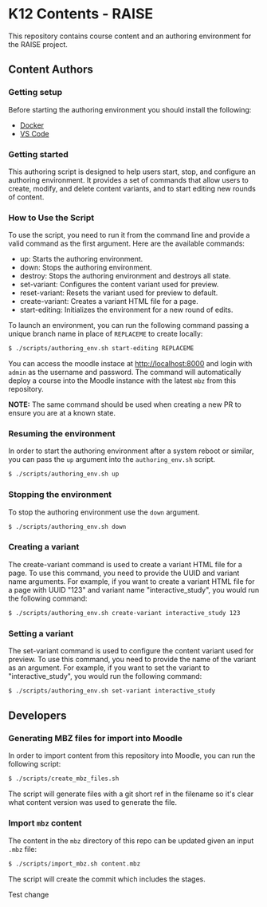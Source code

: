 # K12 Contents - RAISE

This repository contains course content and an authoring environment for the RAISE project.

## Content Authors

### Getting setup

Before starting the authoring environment you should install the following:
* [Docker](https://docs.docker.com/get-docker/)
* [VS Code](https://code.visualstudio.com/)

### Getting started

This authoring script is designed to help users start, stop, and configure an authoring environment. It provides a set of commands that allow users to create, modify, and delete content variants, and to start editing new rounds of content.

### How to Use the Script
To use the script, you need to run it from the command line and provide a valid command as the first argument. Here are the available commands:

- up: Starts the authoring environment.
- down: Stops the authoring environment.
- destroy: Stops the authoring environment and destroys all state.
- set-variant: Configures the content variant used for preview.
- reset-variant: Resets the variant used for preview to default.
- create-variant: Creates a variant HTML file for a page.
- start-editing: Initializes the environment for a new round of edits.

To launch an environment, you can run the following command passing a unique branch name in place of `REPLACEME` to create locally:

```bash
$ ./scripts/authoring_env.sh start-editing REPLACEME
```

You can access the moodle instace at [http://localhost:8000](http://localhost:8000/) and login with `admin` as the username and password. The command will automatically deploy a course into the Moodle instance with the latest `mbz` from this repository.

**NOTE:** The same command should be used when creating a new PR to ensure you are at a known state.

### Resuming the environment

In order to start the authoring environment after a system reboot or similar, you can pass the `up` argument into the `authoring_env.sh` script.

```bash
$ ./scripts/authoring_env.sh up
```

### Stopping the environment

To stop the authoring environment use the `down` argument.

```bash
$ ./scripts/authoring_env.sh down
```

### Creating a variant

The create-variant command is used to create a variant HTML file for a page. To use this command, you need to provide the UUID and variant name arguments. For example, if you want to create a variant HTML file for a page with UUID "123" and variant name "interactive_study", you would run the following command:

```bash
$ ./scripts/authoring_env.sh create-variant interactive_study 123
```

### Setting a variant

The set-variant command is used to configure the content variant used for preview. To use this command, you need to provide the name of the variant as an argument. For example, if you want to set the variant to "interactive_study", you would run the following command:

```bash
$ ./scripts/authoring_env.sh set-variant interactive_study

```


## Developers

### Generating MBZ files for import into Moodle

In order to import content from this repository into Moodle, you can run the following script:

```bash
$ ./scripts/create_mbz_files.sh
```

The script will generate files with a git short ref in the filename so it's clear what content version was used to generate the file.

### Import `mbz` content

The content in the `mbz` directory of this repo can be updated given an input `.mbz` file:

```bash
$ ./scripts/import_mbz.sh content.mbz
```

The script will create the commit which includes the stages.

Test change
